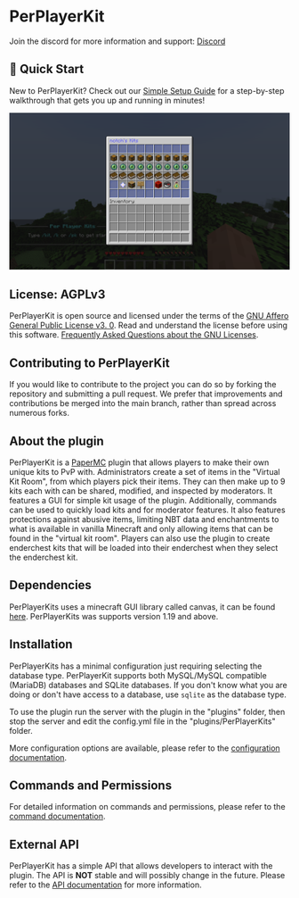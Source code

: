 # PerPlayerKit

Join the discord for more information and support: [Discord](https://discord.gg/5djuBSKWuV)

## 🚀 Quick Start

New to PerPlayerKit? Check out our [Simple Setup Guide](./SIMPLE_SETUP_GUIDE.md) for a step-by-step walkthrough that gets you up and running in minutes!

![Main Menu](./images/MainMenu.png)

## License: AGPLv3

PerPlayerKit is open source and licensed under the terms of the [GNU Affero General Public License v3. 0](./LICENSE). Read and understand the license before using this software. [Frequently Asked Questions about the GNU Licenses](https://www.gnu.org/licenses/gpl-faq.html#AGPLv3InteractingRemotely).

## Contributing to PerPlayerKit

If you would like to contribute to the project you can do so by forking the repository and submitting a pull request. We prefer that improvements and contributions be merged into the main branch, rather than spread across numerous forks.

## About the plugin

PerPlayerKit is a [PaperMC](https://papermc.io/) plugin that allows players to make their own unique kits to PvP with. Administrators create a set of items in the "Virtual Kit Room", from which players pick their items. They can then make up to 9 kits each with can be shared, modified, and inspected by moderators. It features a GUI for simple kit usage of the plugin. Additionally, commands can be used to quickly load kits and for moderator features. It also features protections against abusive items, limiting NBT data and enchantments to what is available in vanilla Minecraft and only allowing items that can be found in the "virtual kit room". Players can also use the plugin to create enderchest kits that will be loaded into their enderchest when they select the enderchest kit.

## Dependencies

PerPlayerKits uses a minecraft GUI library called canvas, it can be found [here](https://github.com/IPVP-MC/canvas). PerPlayerKits was supports version 1.19 and above.

## Installation

PerPlayerKits has a minimal configuration just requiring selecting the database type. PerPlayerKit supports both MySQL/MySQL compatible (MariaDB) databases and SQLite databases. If you don't know what you are doing or don't have access to a database, use `sqlite` as the database type.

To use the plugin run the server with the plugin in the "plugins" folder, then stop the server and edit the config.yml file in the "plugins/PerPlayerKits" folder.

More configuration options are available, please refer to the [configuration documentation](./CONFIG.md).

## Commands and Permissions

For detailed information on commands and permissions, please refer to the [command documentation](./COMMANDS.md).

## External API

PerPlayerKit has a simple API that allows developers to interact with the plugin. The API is **NOT** stable and will possibly change in the future. Please refer to the [API documentation](./API.md) for more information.
